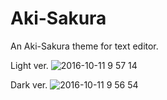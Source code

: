 # Aki-Sakura
An Aki-Sakura theme for text editor.

Light ver.
![2016-10-11 9 57 14](https://cloud.githubusercontent.com/assets/4176802/19273468/35738eba-8fff-11e6-922c-f7c15ff915da.png)

Dark ver.
![2016-10-11 9 56 54](https://cloud.githubusercontent.com/assets/4176802/19273346/c94e2bd2-8ffe-11e6-9ebc-d64129c6d568.png)
